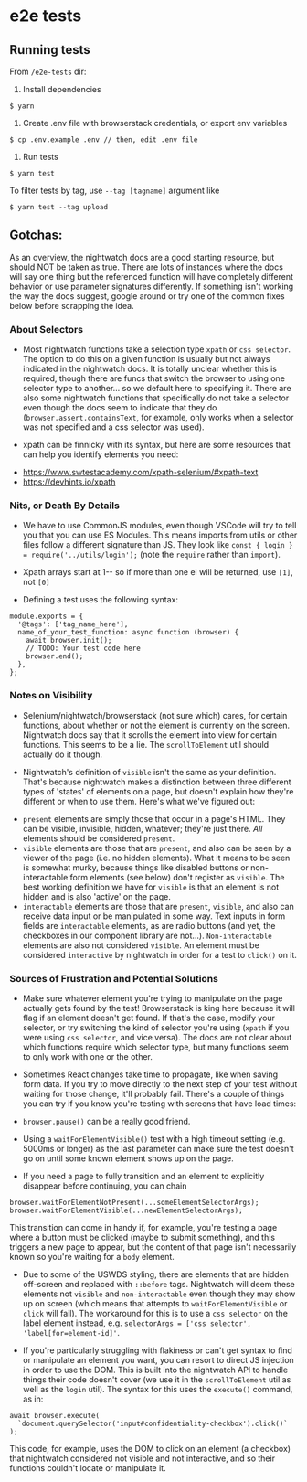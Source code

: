 # e2e tests

## Running tests

From `/e2e-tests` dir:

1. Install dependencies

```
$ yarn
```

1. Create .env file with browserstack credentials, or export env variables

```
$ cp .env.example .env // then, edit .env file
```

1. Run tests

```
$ yarn test
```

To filter tests by tag, use `--tag [tagname]` argument like

```
$ yarn test --tag upload
```

## Gotchas:

As an overview, the nightwatch docs are a good starting resource, but should NOT be taken as true. There are lots of instances where the docs will say one thing but the referenced function will have completely different behavior or use parameter signatures differently. If something isn't working the way the docs suggest, google around or try one of the common fixes below before scrapping the idea.

### About Selectors

- Most nightwatch functions take a selection type `xpath` or `css selector`. The option to do this on a given function is usually but not always indicated in the nightwatch docs. It is totally unclear whether this is required, though there are funcs that switch the browser to using one selector type to another... so we default here to specifying it. There are also some nightwatch functions that specifically do not take a selector even though the docs seem to indicate that they do (`browser.assert.containsText`, for example, only works when a selector was not specified and a css selector was used).

- xpath can be finnicky with its syntax, but here are some resources that can help you identify elements you need:

* https://www.swtestacademy.com/xpath-selenium/#xpath-text
* https://devhints.io/xpath

### Nits, or Death By Details

- We have to use CommonJS modules, even though VSCode will try to tell you that you can use ES Modules. This means imports from utils or other files follow a different signature than JS. They look like `const { login } = require('../utils/login');` (note the `require` rather than `import`).

- Xpath arrays start at 1-- so if more than one el will be returned, use `[1]`, not `[0]`

- Defining a test uses the following syntax: 
```
module.exports = {
  '@tags': ['tag_name_here'],
  name_of_your_test_function: async function (browser) {
    await browser.init();
    // TODO: Your test code here
    browser.end();
  },
};
```

### Notes on Visibility

- Selenium/nightwatch/browserstack (not sure which) cares, for certain functions, about whether or not the element is currently on the screen. Nightwatch docs say that it scrolls the element into view for certain functions. This seems to be a lie. The `scrollToElement` util should actually do it though.

- Nightwatch's definition of `visible` isn't the same as your definition. That's because nightwatch makes a distinction between three different types of 'states' of elements on a page, but doesn't explain how they're different or when to use them. Here's what we've figured out:

* `present` elements are simply those that occur in a page's HTML. They can be visible, invisible, hidden, whatever; they're just there. *All* elements should be considered `present`.
* `visible` elements are those that are `present`, and also can be seen by a viewer of the page (i.e. no hidden elements). What it means to be seen is somewhat murky, because things like disabled buttons or non-interactable form elements (see below) don't register as `visible`. The best working definition we have for `visible` is that an element is not hidden and is also 'active' on the page.
* `interactable` elements are those that are `present`, `visible`, and also can receive data input or be manipulated in some way. Text inputs in form fields are `interactable` elements, as are radio buttons (and yet, the checkboxes in our component library are not...). `Non-interactable` elements are also not considered `visible`. An element must be considered `interactive` by nightwatch in order for a test to `click()` on it.

### Sources of Frustration and Potential Solutions

- Make sure whatever element you're trying to manipulate on the page actually gets found by the test! Browserstack is king here because it will flag if an element doesn't get found. If that's the case, modify your selector, or try switching the kind of selector you're using (`xpath` if you were using `css selector`, and vice versa). The docs are not clear about which functions require which selector type, but many functions seem to only work with one or the other.

- Sometimes React changes take time to propagate, like when saving form data. If you try to move directly to the next step of your test without waiting for those change, it'll probably fail. There's a couple of things you can try if you know you're testing with screens that have load times:

* `browser.pause()` can be a really good friend.

* Using a `waitForElementVisible()` test with a high timeout setting (e.g. 5000ms or longer) as the last parameter can make sure the test doesn't go on until some known element shows up on the page.

* If you need a page to fully transition and an element to explicitly disappear before continuing, you can chain 
```
browser.waitForElementNotPresent(...someElementSelectorArgs);
browser.waitForElementVisible(...newElementSelectorArgs);
```
This transition can come in handy if, for example, you're testing a page where a button must be clicked (maybe to submit something), and this triggers a new page to appear, but the content of that page isn't necessarily known so you're waiting for a `body` element.

- Due to some of the USWDS styling, there are elements that are hidden off-screen and replaced with `::before` tags. Nightwatch will deem these elements not `visible` and `non-interactable` even though they may show up on screen (which means that attempts to `waitForElementVisible` or `click` will  fail). The workaround for this is to use a `css selector` on the label element instead, e.g. `selectorArgs = ['css selector', 'label[for=element-id]'`.

- If you're particularly struggling with flakiness or can't get syntax to find or manipulate an element you want, you can resort to direct JS injection in order to use the DOM. This is built into the nightwatch API to handle things their code doesn't cover (we use it in the `scrollToElement` util as well as the `login` util). The syntax for this uses the `execute()` command, as in:
```
await browser.execute(
  `document.querySelector('input#confidentiality-checkbox').click()`
);
```
This code, for example, uses the DOM to click on an element (a checkbox) that nightwatch considered not visible and not interactive, and so their functions couldn't locate or manipulate it.